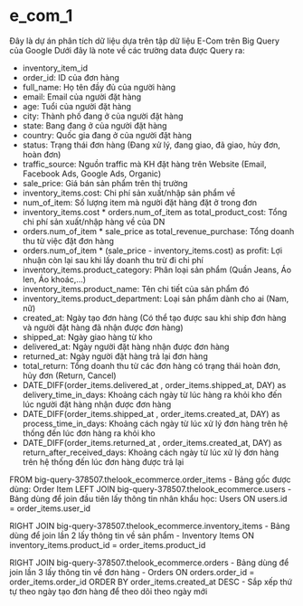 # e_com_1
Đây là dự án phân tích dữ liệu dựa trên tập dữ liệu E-Com trên Big Query của Google
Dưới đây là note về các trường data được Query ra:
+ inventory_item_id
+ order_id: ID của đơn hàng
+ full_name: Họ tên đầy đủ của người hàng
+ email: Email của người đặt hàng
+ age: Tuổi của người đặt hàng
+ city: Thành phố đang ở của người đặt hàng
+ state: Bang đang ở của người đặt hàng
+ country: Quốc gia đang ở của người đặt hàng
+ status: Trạng thái đơn hàng (Đang xử lý, đang giao, đã giao, hủy đơn, hoàn đơn)
+ traffic_source: Nguồn traffic mà KH đặt hàng trên Website (Email, Facebook Ads, Google Ads, Organic)
+ sale_price: Giá bán sản phẩm trên thị trường
+ inventory_items.cost: Chi phí sản xuất/nhập sản phẩm về
+ num_of_item: Số lượng item mà người đặt hàng đặt ở trong đơn
+ inventory_items.cost * orders.num_of_item as total_product_cost: Tổng chi phí sản xuất/nhập hàng về của DN
+ orders.num_of_item * sale_price as total_revenue_purchase: Tổng doanh thu từ việc đặt đơn hàng 
+ orders.num_of_item * (sale_price - inventory_items.cost) as profit: Lợi nhuận còn lại sau khi lấy doanh thu trừ đi chi phí
+ inventory_items.product_category: Phân loại sản phẩm (Quần Jeans, Áo len, Áo khoác,...)
+ inventory_items.product_name: Tên chi tiết của sản phẩm đó
+ inventory_items.product_department: Loại sản phẩm dành cho ai (Nam, nữ)
+ created_at: Ngày tạo đơn hàng (Có thể tạo được sau khi ship đơn hàng và người đặt hàng đã nhận được đơn hàng)
+ shipped_at: Ngày giao hàng từ kho
+ delivered_at: Ngày người đặt hàng nhận được đơn hàng
+ returned_at: Ngày người đặt hàng trả lại đơn hàng
+ total_return: Tổng doanh thu từ các đơn hàng có trạng thái hoàn đơn, hủy đơn (Return, Cancel)
+ DATE_DIFF(order_items.delivered_at , order_items.shipped_at, DAY) as delivery_time_in_days: Khoảng cách ngày từ lúc hàng ra khỏi kho đến lúc người đặt hàng nhận được đơn hàng
+ DATE_DIFF(order_items.shipped_at , order_items.created_at, DAY) as process_time_in_days: Khoảng cách ngày từ lúc xử lý đơn hàng trên hệ thống đến lúc đơn hàng ra khỏi kho
+ DATE_DIFF(order_items.returned_at , order_items.created_at, DAY) as return_after_received_days: Khoảng cách ngày từ lúc xử lý đơn hàng trên hệ thống đến lúc đơn hàng được trả lại 

FROM big-query-378507.thelook_ecommerce.order_items - Bảng gốc được dùng: Order Item
  LEFT JOIN big-query-378507.thelook_ecommerce.users - Bảng dùng để join đầu tiên lấy thông tin nhân khẩu học: Users
  ON users.id = order_items.user_id

  RIGHT JOIN big-query-378507.thelook_ecommerce.inventory_items - Bảng dùng để join lần 2 lấy thông tin về sản phẩm - Inventory Items 
  ON inventory_items.product_id = order_items.product_id 

  RIGHT JOIN big-query-378507.thelook_ecommerce.orders - Bảng dùng để join lần 3 lấy thông tin về đơn hàng - Orders 
  ON orders.order_id = order_items.order_id 
ORDER BY order_items.created_at DESC - Sắp xếp thứ tự theo ngày tạo đơn hàng để theo dõi theo ngày mới 
